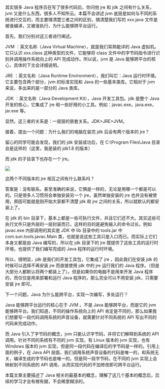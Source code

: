 其实很多 Java 程序员在写了很多代码后，你问他 jre 和 jdk 之间有什么关系，jvm 又是什么东西，很多人不知所云。本篇不会讲述 jvm 底层是如何与不同的系统进行交互的，而主要理清楚三者之间的区别，搞清楚我们写的 xxx.java 文件是被谁编译，又被谁执行，为什么能够跨平台运行。

首先，我们分别对这三者进行阐述。

JVM ：英文名称（Java Virtual Machine），就是我们耳熟能详的 Java 虚拟机。它只认识 xxx.class 这种类型的文件，它能够将 class 文件中的字节码指令进行识别并调用操作系统向上的 API 完成动作。所以说，jvm 是 Java 能够跨平台的核心，具体的下文会详细说明。

JRE ：英文名称（Java Runtime Environment），我们叫它：Java 运行时环境。它主要包含两个部分，jvm 的标准实现和 Java 的一些基本类库。它相对于 jvm 来说，多出来的是一部分的 Java 类库。

JDK ：英文名称（Java Development Kit），Java 开发工具包。jdk 是整个 Java 开发的核心，它集成了 jre 和一些好用的小工具。例如：javac.exe，java.exe，jar.exe 等。

显然，这三者的关系是：一层层的嵌套关系。JDK>JRE>JVM。

接着，提出一个问题：为什么我们的电脑在装完 jdk 后会有两个版本的 jre？

留心的同学可能会发现，我们的 jdk 安装成功后，在 C:\Program Files\Java 目录会是这样的（这里，我是装的 jdk1.8 的版本）



而 jdk 的子目录下也存在一个 jre。

![](https://img2018.cnblogs.com/blog/1451576/201910/1451576-20191009142100654-1716757036.png)

这两个不同版本的 jre 相互之间有什么联系吗？

答案是：没有联系。甚至准确的来说，它俩是一样的，无论是用哪一个都是可以的。只是很多人习惯将会单独安装另一个 jre，虽然单独安装的 jre 也并没有被使用，原因可能就是刚开始大家都不清楚 jdk 和 jre 之间的关系，所以就默认的都安装上了。

在 jdk 的 bin 目录下，基本上都是一些可执行文件，并且它们还不大。其实这些可执行文件只是外层的一层封装而已，这样的目的是避免输入的命令过长。例如 javac.exe 内部调用的其实是 JDK 中 lib 目录中的 tools.jar 中 com.sun.tools.javac.Main 类，也就是说这些工具只是入口而已。而实际上它们本身又都是由 Java 编写的，所以在 jdk 目录下的 jre 既提供了这些工具的运行时环境，也提供了我们编写完成的 Java 程序的运行时环境。

所以，很明显，jdk 是我们的开发工具包，它集成了 jre ，因此我们在安装 jdk 的时候可以选择不再安装 jre 而直接使用 jdk 中的 jre 运行我们的 Java 程序。（但是大部分人都默认将两个都装上了）。但是如果你的电脑不是用来开发 Java 程序的，而仅仅是用来部署和运行 Java 程序的，那么完全可以不用安装 jdk，只需要安装 jre 即可。

下一个问题，Java 为什么能跨平台，实现一次编写，多处运行？

Java 能够跨平台运行的核心在于 JVM 。不是 Java 能够跨平台，而是它的 jvm 能够跨平台。我们知道，不同的操作系统向上的 API 肯定是不同的，那么如果我们想要写一段代码调用系统的声音设备，就需要针对不同系统的 API 写出不同的代码来完成动作。

而 Java 引入了字节码的概念，jvm 只能认识字节码，并将它们解释到系统的 API 调用。针对不同的系统有不同的 jvm 实现，有 Linux 版本的 jvm 实现，也有 Windows 版本的 jvm 实现，但是同一段代码在编译后的字节码是一样的。引用上面的例子，在 Java API 层面，我们调用系统声音设备的代码是唯一的，和系统无关，编译生成的字节码也是唯一的。但是同一段字节码，在不同的 jvm 实现上会映射到不同系统的 API 调用，从而实现代码的不加修改即可跨平台运行。

本篇文章主要描述了 Java 相关的最基本的概念，理解了这几个基本的概念后，后续的学习才会有根有据，不会稀里糊涂的。
